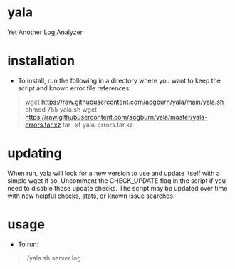 # yala
Yet Another Log Analyzer

# installation
* To install, run the following in a directory where you want to keep the script and known error file references:
> wget https://raw.githubusercontent.com/aogburn/yala/main/yala.sh
> chmod 755 yala.sh
> wget https://raw.githubusercontent.com/aogburn/yala/master/yala-errors.tar.xz
> tar -xf yala-errors.tar.xz

# updating 

When run, yala will look for a new version to use and update itself with a simple wget if so.  Uncomment the CHECK_UPDATE flag in the script if you need to disable those update checks. The script may be updated over time with new helpful checks, stats, or known issue searches.

# usage

* To run:
> ./yala.sh server.log
